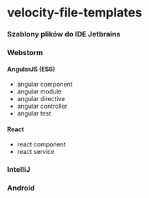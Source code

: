 # velocity-file-templates

### Szablony plików do IDE Jetbrains

### Webstorm
#### AngularJS (ES6)
- angular component
- angular module
- angular directive
- angular controller
- angular test

#### React
- react component
- react service

### IntelliJ

### Android

